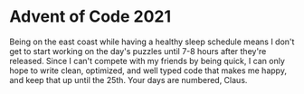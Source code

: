 # Advent of Code 2021

Being on the east coast while having a healthy sleep schedule means I don't get to start working on the day's puzzles until 7-8 hours after they're released. Since I can't compete with my friends by being quick, I can only hope to write clean, optimized, and well typed code that makes me happy, and keep that up until the 25th. Your days are numbered, Claus.